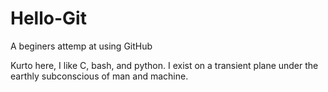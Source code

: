 # Hello-Git
A beginers attemp at using GitHub

Kurto here, I like C, bash, and python. I exist on a transient plane under the earthly subconscious of man and machine. 
